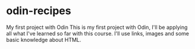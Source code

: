 # odin-recipes
My first project with Odin
This is my first project with Odin, I'll be applying all what I've learned so far with this course. I'll use links, images and some basic knowledge about HTML.